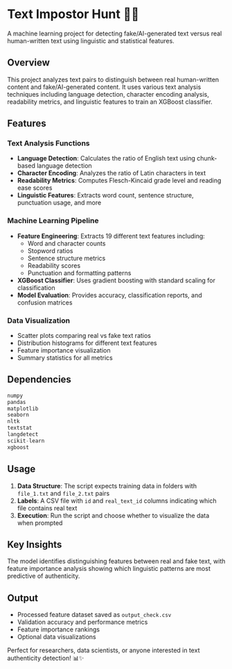 # Text Impostor Hunt 🕵️‍♂️

A machine learning project for detecting fake/AI-generated text versus real human-written text using linguistic and statistical features.

## Overview

This project analyzes text pairs to distinguish between real human-written content and fake/AI-generated content. It uses various text analysis techniques including language detection, character encoding analysis, readability metrics, and linguistic features to train an XGBoost classifier.

## Features

### Text Analysis Functions
- **Language Detection**: Calculates the ratio of English text using chunk-based language detection
- **Character Encoding**: Analyzes the ratio of Latin characters in text
- **Readability Metrics**: Computes Flesch-Kincaid grade level and reading ease scores
- **Linguistic Features**: Extracts word count, sentence structure, punctuation usage, and more

### Machine Learning Pipeline
- **Feature Engineering**: Extracts 19 different text features including:
  - Word and character counts
  - Stopword ratios
  - Sentence structure metrics
  - Readability scores
  - Punctuation and formatting patterns
- **XGBoost Classifier**: Uses gradient boosting with standard scaling for classification
- **Model Evaluation**: Provides accuracy, classification reports, and confusion matrices

### Data Visualization
- Scatter plots comparing real vs fake text ratios
- Distribution histograms for different text features
- Feature importance visualization
- Summary statistics for all metrics

## Dependencies

```python
numpy
pandas
matplotlib
seaborn
nltk
textstat
langdetect
scikit-learn
xgboost
```

## Usage

1. **Data Structure**: The script expects training data in folders with `file_1.txt` and `file_2.txt` pairs
2. **Labels**: A CSV file with `id` and `real_text_id` columns indicating which file contains real text
3. **Execution**: Run the script and choose whether to visualize the data when prompted

## Key Insights

The model identifies distinguishing features between real and fake text, with feature importance analysis showing which linguistic patterns are most predictive of authenticity.

## Output

- Processed feature dataset saved as `output_check.csv`
- Validation accuracy and performance metrics
- Feature importance rankings
- Optional data visualizations

Perfect for researchers, data scientists, or anyone interested in text authenticity detection! 📊✨
